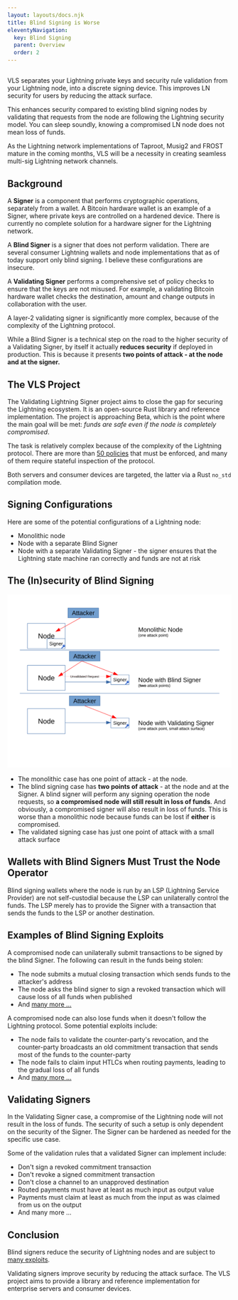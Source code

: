 ```yaml
---
layout: layouts/docs.njk
title: Blind Signing is Worse
eleventyNavigation:
  key: Blind Signing
  parent: Overview
  order: 2
---
```

##

VLS separates your Lightning private keys and security rule validation from your Lightning node, into a discrete signing device. This improves LN security for users by reducing the attack surface.

This enhances security compared to existing blind signing nodes by validating that requests from the node are following the Lightning security model. You can sleep soundly, knowing a compromised LN node does not mean loss of funds.

As the Lightning network implementations of Taproot, Musig2 and FROST mature in the coming months, VLS will be a necessity in creating seamless multi-sig Lightning network channels.

## Background

A **Signer** is a component that performs cryptographic operations, separately from a wallet. A Bitcoin hardware wallet is an example of a Signer, where private keys are controlled on a hardened device. There is currently no complete solution for a hardware signer for the Lightning network.

A **Blind Signer** is a signer that does not perform validation. There are several consumer Lightning wallets and node implementations that as of today support only blind signing. I believe these configurations are insecure.

A **Validating Signer** performs a comprehensive set of policy checks to ensure that the keys are not misused. For example, a validating Bitcoin hardware wallet checks the destination, amount and change outputs in collaboration with the user.

A layer-2 validating signer is significantly more complex, because of the complexity of the Lightning protocol.

While a Blind Signer is a technical step on the road to the higher security of a Validating Signer, by itself it actually **reduces security** if deployed in production. This is because it presents **two points of attack - at the node and at the signer.**

## The VLS Project

The Validating Lightning Signer project aims to close the gap for securing the Lightning ecosystem. It is an open-source Rust library and reference implementation. The project is approaching Beta, which is the point where the main goal will be met: _funds are safe even if the node is completely compromised_.

The task is relatively complex because of the complexity of the Lightning protocol. There are more than [50 policies](../Security/policy-controls/) that must be enforced, and many of them require stateful inspection of the protocol.

Both servers and consumer devices are targeted, the latter via a Rust `no_std` compilation mode.

## Signing Configurations

Here are some of the potential configurations of a Lightning node:

* Monolithic node
* Node with a separate Blind Signer
* Node with a separate Validating Signer - the signer ensures that the Lightning state machine ran correctly and funds are not at risk

## The (In)security of Blind Signing

<img src="../assets/blind-signing-diagram.svg" class="theme-toggle-image" alt="Blind signing diagram">


* The monolithic case has one point of attack - at the node.
* The blind signing case has **two points of attack** - at the node and at the Signer. A blind signer will perform any signing operation the node requests, so **a compromised node will still result in loss of funds**. And obviously, a compromised signer will also result in loss of funds. This is worse than a monolithic node because funds can be lost if **either** is compromised.
* The validated signing case has just one point of attack with a small attack surface

## Wallets with Blind Signers Must Trust the Node Operator

Blind signing wallets where the node is run by an LSP (Lightning Service Provider) are not self-custodial because the LSP can unilaterally control the funds. The LSP merely has to provide the Signer with a transaction that sends the funds to the LSP or another destination.

## Examples of Blind Signing Exploits

A compromised node can unilaterally submit transactions to be signed by the blind Signer.  The following can result in the funds being stolen:

* The node submits a mutual closing transaction which sends funds to the attacker's address
* The node asks the blind signer to sign a revoked transaction which will cause loss of all funds when published
* And [many more ...](../Security/potential-exploits)

A compromised node can also lose funds when it doesn't follow the Lightning protocol. Some potential exploits include:

* The node fails to validate the counter-party's revocation, and the counter-party broadcasts an old commitment transaction that sends most of the funds to the counter-party
* The node fails to claim input HTLCs when routing payments, leading to the gradual loss of all funds
* And [many more ...](../Security/potential-exploits)

## Validating Signers

In the Validating Signer case, a compromise of the Lightning node will not result in the loss of funds. The security of such a setup is only dependent on the security of the Signer. The Signer can be hardened as needed for the specific use case.

Some of the validation rules that a validated Signer can implement include:

* Don't sign a revoked commitment transaction
* Don't revoke a signed commitment transaction
* Don't close a channel to an unapproved destination
* Routed payments must have at least as much input as output value
* Payments must claim at least as much from the input as was claimed from us on the output
* And many more ...

## Conclusion

Blind signers reduce the security of Lightning nodes and are subject to [many exploits](../Security/potential-exploits).

Validating signers improve security by reducing the attack surface. The VLS project aims to provide a library and reference implementation for enterprise servers and consumer devices.
